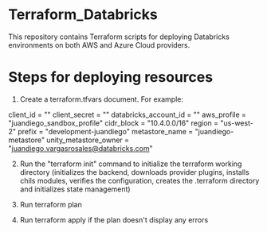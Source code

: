 # Terraform_Databricks

This repository contains Terraform scripts for deploying Databricks environments on both AWS and Azure Cloud providers.

# Steps for deploying resources

1. Create a terraform.tfvars document. For example:

client_id = ""
client_secret = ""
databricks_account_id = ""
aws_profile = "juandiego_sandbox_profile"
cidr_block = "10.4.0.0/16"
region = "us-west-2"
prefix = "development-juandiego"
metastore_name = "juandiego-metastore"
unity_metastore_owner = "juandiego.vargasrosales@databricks.com"

2. Run the "terraform init" command to initialize the terraform working directory (initializes the backend, downloads provider plugins, installs chils modules,
verifies the configuration, creates the .terraform directory and initializes state management)

3. Run terraform plan

4. Run terraform apply if the plan doesn't display any errors
